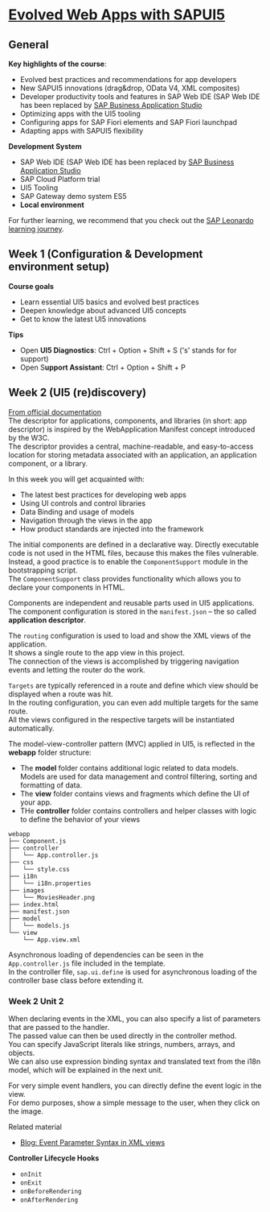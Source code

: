 # [Evolved Web Apps with SAPUI5](https://open.sap.com/courses/ui52)

## General

**Key highlights of the course**:

* Evolved best practices and recommendations for app developers
* New SAPUI5 innovations (drag&drop, OData V4, XML composites)
* Developer productivity tools and features in SAP Web IDE (SAP Web IDE has been replaced by [SAP Business Application Studio](https://developers.sap.com/tutorials/appstudio-onboarding.html)
* Optimizing apps with the UI5 tooling
* Configuring apps for SAP Fiori elements and SAP Fiori launchpad
* Adapting apps with SAPUI5 flexibility

**Development System**

* SAP Web IDE (SAP Web IDE has been replaced by [SAP Business Application Studio](https://developers.sap.com/tutorials/appstudio-onboarding.html)
* SAP Cloud Platform trial
* UI5 Tooling
* SAP Gateway demo system ES5
* **Local environment**

For further learning, we recommend that you check out the [SAP Leonardo learning journey](https://help.sap.com/learning-journeys/overview).

## Week 1 (Configuration & Development environment setup)

**Course goals**
* Learn essential UI5 basics and evolved best practices
* Deepen knowledge about advanced UI5 concepts
* Get to know the latest UI5 innovations

**Tips**

* Open **UI5 Diagnostics**: Ctrl + Option + Shift + S ('s' stands for for support)
* Open S**upport Assistant**: Ctrl + Option + Shift + P

## Week 2 (UI5 (re)discovery)

[From official documentation](https://sapui5.hana.ondemand.com/sdk/#/topic/be0cf40f61184b358b5faedaec98b2da.html) \
The descriptor for applications, components, and libraries (in short: app descriptor) is inspired by the WebApplication Manifest concept introduced by the W3C. \
The descriptor provides a central, machine-readable, and easy-to-access location for storing metadata associated with an application, an application component, or a library.

In this week you will get acquainted with:
* The latest best practices for developing web apps
* Using UI controls and control libraries
* Data Binding and usage of models
* Navigation through the views in the app
* How product standards are injected into the framework

The initial components are defined in a declarative way. Directly executable code is not used in the HTML files, because this makes the files vulnerable. \
Instead, a good practice is to enable the `ComponentSupport` module in the bootstrapping script. \
The `ComponentSupport` class provides functionality which allows you to declare your components in HTML.

Components are independent and reusable parts used in UI5 applications. \
The component configuration is stored in the `manifest.json` – the so called **application descriptor**.

The `routing` configuration is used to load and show the XML views of the application. \
It shows a single route to the app view in this project. \
The connection of the views is accomplished by triggering navigation events and letting the router do the work.

`Targets` are typically referenced in a route and define which view should be displayed when a route was hit. \
In the routing configuration, you can even add multiple targets for the same route. \
All the views configured in the respective targets will be instantiated automatically.

The model-view-controller pattern (MVC) applied in UI5, is reflected in the **webapp** folder structure:
* The **model** folder contains additional logic related to data models. \
  Models are used for data management and control filtering, sorting and formatting of data.
* The **view** folder contains views and fragments which define the UI of your app.
* THe **controller** folder contains controllers and helper classes with logic to define the behavior of your views

```
webapp
├── Component.js
├── controller
│   └── App.controller.js
├── css
│   └── style.css
├── i18n
│   └── i18n.properties
├── images
│   └── MoviesHeader.png
├── index.html
├── manifest.json
├── model
│   └── models.js
└── view
    └── App.view.xml
```

Asynchronous loading of dependencies can be seen in the `App.controller.js` file included in the template. \
In the controller file, `sap.ui.define` is used for asynchronous loading of the controller base class before extending it.

### Week 2 Unit 2

When declaring events in the XML, you can also specify a list of parameters that are passed to the handler. \
The passed value can then be used directly in the controller method. \
You can specify JavaScript literals like strings, numbers, arrays, and objects. \
We can also use expression binding syntax and translated text from the i18n model, which will be explained in the next unit.

For very simple event handlers, you can directly define the event logic in the view. \
For demo purposes, show a simple message to the user, when they click on the image.

Related material
* [Blog: Event Parameter Syntax in XML views](https://blogs.sap.com/2018/08/09/ui5ers-buzz-34-new-event-parameter-syntax-in-xmlviews/)

**Controller Lifecycle Hooks**
* `onInit`
* `onExit`
* `onBeforeRendering`
* `onAfterRendering`
